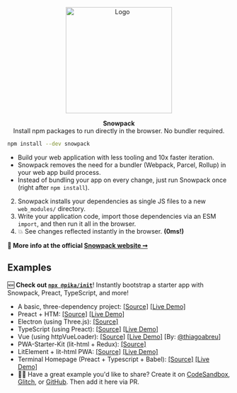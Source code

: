 

<p align="center">
  <img alt="Logo" src="https://www.snowpack.dev/img/logo.png" height="240">
</p>

<p align="center">
   <strong>Snowpack</strong><br/>Install npm packages to run directly in the browser. No bundler required.
</p>

``` bash
npm install --dev snowpack
```

- Build your web application with less tooling and 10x faster iteration.
- Snowpack removes the need for a bundler (Webpack, Parcel, Rollup) in your web app build process.
- Instead of bundling your app on every change, just run Snowpack once (right after `npm install`).
2. Snowpack installs your dependencies as single JS files to a new `web_modules/` directory.
3. Write your application code, import those dependencies via an ESM `import`, and then run it all in the browser. 
4. 💥 See changes reflected instantly in the browser. **(0ms!)**

**💁 More info at the official [Snowpack website ➞](https://snowpack.dev)**


## Examples

🆕 **Check out [`npx @pika/init`](https://github.com/pikapkg/init)**! Instantly bootstrap a starter app with Snowpack, Preact, TypeScript, and more!

- A basic, three-dependency project: [[Source]](https://glitch.com/edit/#!/pika-web-example-simple) [[Live Demo]](https://pika-web-example-simple.glitch.me/)
- Preact + HTM: [[Source]](https://glitch.com/edit/#!/pika-web-example-preact-htm) [[Live Demo]](https://pika-web-example-preact-htm.glitch.me)
- Electron (using Three.js): [[Source]](https://github.com/br3tt/electron-three)
- TypeScript (using Preact): [[Source]](https://glitch.com/edit/#!/pika-web-ts-preact) [[Live Demo]](https://pika-web-ts-preact.glitch.me/)
- Vue (using httpVueLoader): [[Source]](https://glitch.com/edit/#!/pika-web-vue-httpvueloader) [[Live Demo]](https://pika-web-vue-httpvueloader.glitch.me/) [By: [@thiagoabreu](https://github.com/thiagoabreu)]
- PWA-Starter-Kit (lit-html + Redux): [[Source]](https://github.com/Polymer/pwa-starter-kit/issues/339)
- LitElement + lit-html PWA: [[Source]](https://github.com/thepassle/reddit-pwa) [[Live Demo]](https://angry-turing-4769b3.netlify.com/)  
- Terminal Homepage (Preact + Typescript + Babel): [[Source]](https://github.com/ndom91/terminal-homepage) [[Live Demo]](https://termy.netlify.com)  
- 🙋‍♀️ Have a great example you'd like to share? Create it on [CodeSandbox](https://codesandbox.io/), [Glitch](https://glitch.com), or [GitHub](https://github.com/new). Then add it here via PR.
